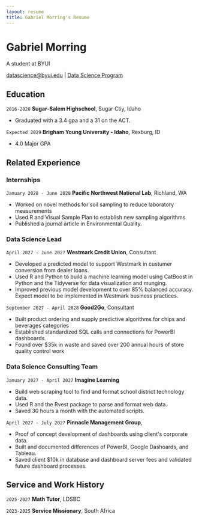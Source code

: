 ```yaml
---
layout: resume
title: Gabriel Morring's Resume
---
```


# Gabriel Morring

A student at BYUI

<div id="webaddress">
<a href="datascience@byui.edu">datascience@byui.edu</a>
| <a href="https://byuidatascience.github.io/development.html">Data Science Program</a>
</div>

<!-- https://www.monique.tech/the-art-of-markdown -->

## Education

`2016-2020`
**Sugar-Salem Highschool**, Sugar Ctiy, Idaho

- Graduated with a 3.4 gpa and a 31 on the ACT.

`Expected 2029`
**Brigham Young University - Idaho**, Rexburg, ID

- 4.0 Major GPA

## Related Experience

### Internships

`January 2028 - June 2028`
**Pacific Northwest National Lab**, Richland, WA

- Worked on novel methods for soil sampling to reduce laboratory measurements
- Used R and Visual Sample Plan to establish new sampling algorithms
- Published a journal article in Environmental Quality.

### Data Science Lead

`April 2027 - June 2027`
**Westmark Credit Union**, Consultant

- Developed a predicted model to support Westmark in custumer conversion from dealer loans.
- Used R and Python to build a machine learning model using CatBoost in Python and the Tidyverse for data visualization and munging.
- Improved previous model development to over 85% balanced accuracy. Expect model to be implemented in Westmark business practices.

`September 2027 - April 2028`
**Good2Go**, Consultant

- Built product ordering and supply predictive algorithms for chips and beverages categories
- Established standardized SQL calls and connections for PowerBI dashboards
- Found over $35k in waste and saved over 200 annual hours of store quality control work

### Data Science Consulting Team

`January 2027 - April 2027`
**Imagine Learning**

- Build web scraping tool to find and format school district technology data.
- Used R and the Rvest package to parse and format web data.
- Saved 30 hours a month with the automated scripts.

`April 2027 - July 2027`
**Pinnacle Management Group**,

- Proof of concept development of dashboards using client's corporate data.
- Built and documented differences of PowerBI, Google Dashoards, and Tableau.
- Saved client $10k in database and dashboard server fees and validated future dashboard processes.

## Service and Work History

`2025-2027`
**Math Tutor**, LDSBC

`2023-2025`
**Service Missionary**, South Africa

<!-- ### Footer

Last updated: May 2013 -->
